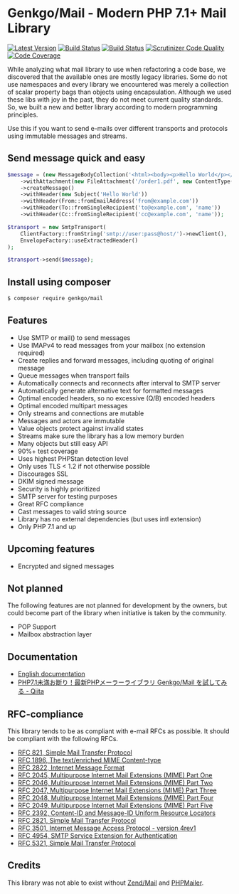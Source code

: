 # Genkgo/Mail - Modern PHP 7.1+ Mail Library


[![Latest Version](https://img.shields.io/github/release/genkgo/mail.svg?style=flat-square)](https://github.com/genkgo/mail/releases)
[![Build Status](https://travis-ci.org/genkgo/mail.svg)](https://travis-ci.org/genkgo/mail)
[![Build Status](https://ci.appveyor.com/api/projects/status/k4y0wqm8dp32pbo1?svg=true)](https://ci.appveyor.com/project/frederikbosch/mail)
[![Scrutinizer Code Quality](https://scrutinizer-ci.com/g/genkgo/mail/badges/quality-score.png?b=master)](https://scrutinizer-ci.com/g/genkgo/mail/)
[![Code Coverage](https://scrutinizer-ci.com/g/genkgo/mail/badges/coverage.png?b=master)](https://scrutinizer-ci.com/g/genkgo/mail/)

While analyzing what mail library to use when refactoring a code base, we discovered that the available ones are mostly
legacy libraries. Some do not use namespaces and every library we encountered was merely a collection of scalar
property bags than objects using encapsulation. Although we used these libs with joy in the past, they do not meet current 
quality standards. So, we built a new and better library according to modern programming principles.

Use this if you want to send e-mails over different transports and protocols using immutable messages and streams.


## Send message quick and easy

```php
$message = (new MessageBodyCollection('<html><body><p>Hello World</p></body></html>'))
    ->withAttachment(new FileAttachment('/order1.pdf', new ContentType('application/pdf')))
    ->createMessage()
    ->withHeader(new Subject('Hello World'))
    ->withHeader(From::fromEmailAddress('from@example.com'))
    ->withHeader(To::fromSingleRecipient('to@example.com', 'name'))
    ->withHeader(Cc::fromSingleRecipient('cc@example.com', 'name'));

$transport = new SmtpTransport(
    ClientFactory::fromString('smtp://user:pass@host/')->newClient(),
    EnvelopeFactory::useExtractedHeader()
);

$transport->send($message);
```

## Install using composer

```bash
$ composer require genkgo/mail
```


## Features

- Use SMTP or mail() to send messages
- Use IMAPv4 to read messages from your mailbox (no extension required)
- Create replies and forward messages, including quoting of original message
- Queue messages when transport fails
- Automatically connects and reconnects after interval to SMTP server
- Automatically generate alternative text for formatted messages
- Optimal encoded headers, so no excessive (Q/B) encoded headers
- Optimal encoded multipart messages
- Only streams and connections are mutable
- Messages and actors are immutable
- Value objects protect against invalid states
- Streams make sure the library has a low memory burden
- Many objects but still easy API
- 90%+ test coverage
- Uses highest PHPStan detection level
- Only uses TLS < 1.2 if not otherwise possible 
- Discourages SSL
- DKIM signed message
- Security is highly prioritized
- SMTP server for testing purposes
- Great RFC compliance
- Cast messages to valid string source
- Library has no external dependencies (but uses intl extension)
- Only PHP 7.1 and up


## Upcoming features

- Encrypted and signed messages


## Not planned

The following features are not planned for development by the owners, but could become part of the library when 
initiative is taken by the community.

- POP Support
- Mailbox abstraction layer


## Documentation

- [English documentation](https://mail.readthedocs.io/)
- [PHP7.1未満お断り！最新PHPメーラーライブラリ Genkgo/Mail を試してみる - Qiita](https://qiita.com/mpyw/items/88161f9a809e063823c6)

## RFC-compliance
 
This library tends to be as compliant with e-mail RFCs as possible. It should be compliant with the following RFCs.

- [RFC 821, Simple Mail Transfer Protocol](https://tools.ietf.org/html/rfc821)
- [RFC 1896, The text/enriched MIME Content-type](https://tools.ietf.org/html/rfc1896)
- [RFC 2822, Internet Message Format](https://tools.ietf.org/html/rfc2822)
- [RFC 2045, Multipurpose Internet Mail Extensions (MIME) Part One](https://tools.ietf.org/html/rfc2045)
- [RFC 2046, Multipurpose Internet Mail Extensions (MIME) Part Two](https://tools.ietf.org/html/rfc2046)
- [RFC 2047, Multipurpose Internet Mail Extensions (MIME) Part Three](https://tools.ietf.org/html/rfc2047)
- [RFC 2048, Multipurpose Internet Mail Extensions (MIME) Part Four](https://tools.ietf.org/html/rfc2048)
- [RFC 2049, Multipurpose Internet Mail Extensions (MIME) Part Five](https://tools.ietf.org/html/rfc2049)
- [RFC 2392, Content-ID and Message-ID Uniform Resource Locators](https://tools.ietf.org/html/rfc2392)
- [RFC 2821, Simple Mail Transfer Protocol](https://tools.ietf.org/html/rfc2821)
- [RFC 3501, Internet Message Access Protocol - version 4rev1](https://tools.ietf.org/html/rfc3501)
- [RFC 4954, SMTP Service Extension for Authentication](https://tools.ietf.org/html/rfc4954)
- [RFC 5321, Simple Mail Transfer Protocol](https://tools.ietf.org/html/rfc5321)


## Credits

This library was not able to exist without [Zend/Mail](https://github.com/zendframework/zend-mail)
and [PHPMailer](https://github.com/PHPMailer/PHPMailer).
